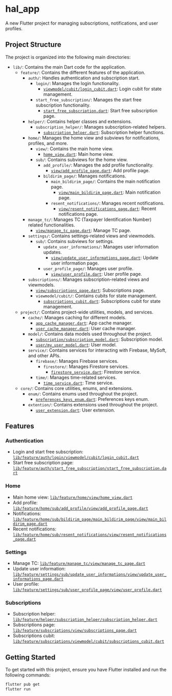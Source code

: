 # hal_app

A new Flutter project for managing subscriptions, notifications, and user profiles.

## Project Structure

The project is organized into the following main directories:

- `lib/`: Contains the main Dart code for the application.
  - `feature/`: Contains the different features of the application.
    - `auth/`: Handles authentication and subscription start.
      - `login/`: Manages the login functionality.
        - [`viewmodel/cubit/login_cubit.dart`](lib/feature/auth/login/viewmodel/cubit/login_cubit.dart): Login cubit for state management.
      - `start_free_subscription/`: Manages the start free subscription functionality.
        - [`start_free_subscription.dart`](lib/feature/auth/start_free_subscription/start_free_subscription.dart): Start free subscription page.
    - `helper/`: Contains helper classes and extensions.
      - `subscription_helper/`: Manages subscription-related helpers.
        - [`subscription_helper.dart`](lib/feature/helper/subscription_helper/subscription_helper.dart): Subscription helper functions.
    - `home/`: Manages the home view and subviews for notifications, profiles, and more.
      - `view/`: Contains the main home view.
        - [`home_view.dart`](lib/feature/home/view/home_view.dart): Main home view.
      - `sub/`: Contains subviews for the home view.
        - `add_profile/`: Manages the add profile functionality.
          - [`view/add_profile_page.dart`](lib/feature/home/sub/add_profile/view/add_profile_page.dart): Add profile page.
        - `bildirim_page/`: Manages notifications.
          - `main_bildirim_page/`: Contains the main notification page.
            - [`view/main_bildirim_page.dart`](lib/feature/home/sub/bildirim_page/main_bildirim_page/view/main_bildirim_page.dart): Main notification page.
          - `resent_notifications/`: Manages recent notifications.
            - [`view/resent_notifications_page.dart`](lib/feature/home/sub/resent_notifications/view/resent_notifications_page.dart): Recent notifications page.
    - `manage_tc/`: Manages TC (Taxpayer Identification Number) related functionalities.
      - [`view/manage_tc_page.dart`](lib/feature/manage_tc/view/manage_tc_page.dart): Manage TC page.
    - `settings/`: Contains settings-related views and viewmodels.
      - `sub/`: Contains subviews for settings.
        - `update_user_informations/`: Manages user information updates.
          - [`view/update_user_informations_page.dart`](lib/feature/settings/sub/update_user_informations/view/update_user_informations_page.dart): Update user information page.
        - `user_profile_page/`: Manages user profile.
          - [`view/user_profile.dart`](lib/feature/settings/sub/user_profile_page/view/user_profile.dart): User profile page.
    - `subscriptions/`: Manages subscription-related views and viewmodels.
      - [`view/subscriptions_page.dart`](lib/feature/subscriptions/view/subscriptions_page.dart): Subscriptions page.
      - `viewmodel/cubit/`: Contains cubits for state management.
        - [`subscriptions_cubit.dart`](lib/feature/subscriptions/viewmodel/cubit/subscriptions_cubit.dart): Subscriptions cubit for state management.
  - `project/`: Contains project-wide utilities, models, and services.
    - `cache/`: Manages caching for different models.
      - [`app_cache_manager.dart`](lib/project/cache/app_cache_manager.dart): App cache manager.
      - [`user_cache_manager.dart`](lib/project/cache/user_cache_manager.dart): User cache manager.
    - `model/`: Contains data models used throughout the project.
      - [`subscription/subscription_model.dart`](lib/project/model/subscription/subscription_model.dart): Subscription model.
      - [`user/my_user_model.dart`](lib/project/model/user/my_user_model.dart): User model.
    - `service/`: Contains services for interacting with Firebase, MySoft, and other APIs.
      - `firebase/`: Manages Firebase services.
        - `firestore/`: Manages Firestore services.
          - [`firestore_service.dart`](lib/project/service/firebase/firestore/firestore_service.dart): Firestore service.
      - `time/`: Manages time-related services.
        - [`time_service.dart`](lib/project/service/time/time_service.dart): Time service.
  - `core/`: Contains core utilities, enums, and extensions.
    - `enum/`: Contains enums used throughout the project.
      - [`preferences_keys_enum.dart`](lib/core/enum/preferences_keys_enum.dart): Preferences keys enum.
    - `extention/`: Contains extensions used throughout the project.
      - [`user_extension.dart`](lib/core/extention/user_extension.dart): User extension.

## Features

### Authentication

- Login and start free subscription: [`lib/feature/auth/login/viewmodel/cubit/login_cubit.dart`](lib/feature/auth/login/viewmodel/cubit/login_cubit.dart)
- Start free subscription page: [`lib/feature/auth/start_free_subscription/start_free_subscription.dart`](lib/feature/auth/start_free_subscription/start_free_subscription.dart)

### Home

- Main home view: [`lib/feature/home/view/home_view.dart`](lib/feature/home/view/home_view.dart)
- Add profile: [`lib/feature/home/sub/add_profile/view/add_profile_page.dart`](lib/feature/home/sub/add_profile/view/add_profile_page.dart)
- Notifications: [`lib/feature/home/sub/bildirim_page/main_bildirim_page/view/main_bildirim_page.dart`](lib/feature/home/sub/bildirim_page/main_bildirim_page/view/main_bildirim_page.dart)
- Recent notifications: [`lib/feature/home/sub/resent_notifications/view/resent_notifications_page.dart`](lib/feature/home/sub/resent_notifications/view/resent_notifications_page.dart)

### Settings

- Manage TC: [`lib/feature/manage_tc/view/manage_tc_page.dart`](lib/feature/manage_tc/view/manage_tc_page.dart)
- Update user information: [`lib/feature/settings/sub/update_user_informations/view/update_user_informations_page.dart`](lib/feature/settings/sub/update_user_informations/view/update_user_informations_page.dart)
- User profile: [`lib/feature/settings/sub/user_profile_page/view/user_profile.dart`](lib/feature/settings/sub/user_profile_page/view/user_profile.dart)

### Subscriptions

- Subscription helper: [`lib/feature/helper/subscription_helper/subscription_helper.dart`](lib/feature/helper/subscription_helper/subscription_helper.dart)
- Subscriptions page: [`lib/feature/subscriptions/view/subscriptions_page.dart`](lib/feature/subscriptions/view/subscriptions_page.dart)
- Subscriptions cubit: [`lib/feature/subscriptions/viewmodel/cubit/subscriptions_cubit.dart`](lib/feature/subscriptions/viewmodel/cubit/subscriptions_cubit.dart)

## Getting Started

To get started with this project, ensure you have Flutter installed and run the following commands:

```sh
flutter pub get
flutter run